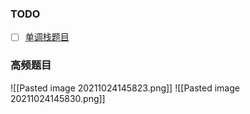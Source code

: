 ### TODO

- [ ] [单调栈题目](https://leetcode-cn.com/problems/largest-rectangle-in-histogram/)


### 高频题目

![[Pasted image 20211024145823.png]]
![[Pasted image 20211024145830.png]]